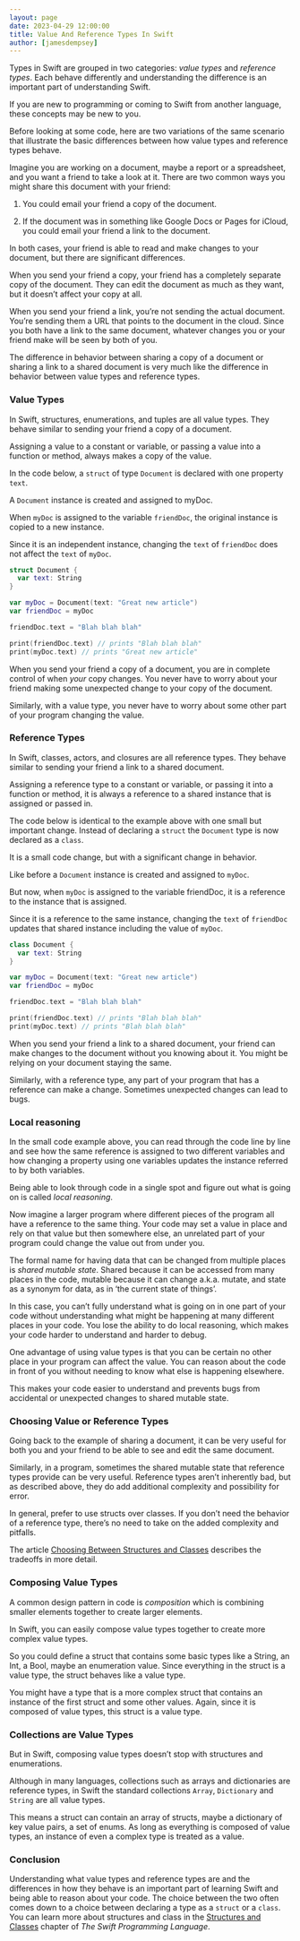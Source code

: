 ```yaml
---
layout: page
date: 2023-04-29 12:00:00
title: Value And Reference Types In Swift
author: [jamesdempsey]
---
```


Types in Swift are grouped in two categories: _value types_ and _reference types_. Each behave differently and understanding the difference is an important part of understanding Swift.

If you are new to programming or coming to Swift from another language, these concepts may be new to you.

Before looking at some code, here are two variations of the same scenario that illustrate the basic differences between how value types and reference types behave.

Imagine you are working on a document, maybe a report or a spreadsheet, and you want a friend to take a look at it. There are two common ways you might share this document with your friend:

1. You could email your friend a copy of the document.

2. If the document was in something like Google Docs or Pages for iCloud, you could email your friend a link to the document.

In both cases, your friend is able to read and make changes to your document, but there are significant differences.

When you send your friend a copy, your friend has a completely separate copy of the document. They can edit the document as much as they want, but it doesn’t affect your copy at all.

When you send your friend a link, you’re not sending the actual document. You’re sending them a URL that points to the document in the cloud. Since you both have a link to the same document, whatever changes you or your friend make will be seen by both of you.

The difference in behavior between sharing a copy of a document or sharing a link to a shared document is very much like the difference in behavior between value types and reference types.

### Value Types
In Swift, structures, enumerations, and tuples are all value types. They behave similar to sending your friend a copy of a document.

Assigning a value to a constant or variable, or passing a value into a function or method, always makes a copy of the value.

In the code below, a `struct` of type `Document` is declared with one property `text`.

A `Document` instance is created and assigned to myDoc.

When `myDoc` is assigned to the variable `friendDoc`, the original instance is copied to a new instance.

Since it is an independent instance, changing the `text` of `friendDoc` does not affect the `text` of `myDoc`.

```swift
struct Document {
  var text: String
}

var myDoc = Document(text: "Great new article")
var friendDoc = myDoc

friendDoc.text = "Blah blah blah"

print(friendDoc.text) // prints "Blah blah blah"
print(myDoc.text) // prints "Great new article"
```

When you send your friend a copy of a document, you are in complete control of when *your* copy changes. You never have to worry about your friend making some unexpected change to your copy of the document.

Similarly, with a value type, you never have to worry about some other part of your program changing the value.

### Reference Types
In Swift, classes, actors, and closures are all reference types. They behave similar to sending your friend a link to a shared document.

Assigning a reference type to a constant or variable, or passing it into a function or method, it is always a reference to a shared instance that is assigned or passed in.

The code below is identical to the example above with one small but important change. Instead of declaring a `struct` the `Document` type is now declared as a `class`.

It is a small code change, but with a significant change in behavior.

Like before a `Document` instance is created and assigned to `myDoc`.

But now, when `myDoc` is assigned to the variable friendDoc, it is a reference to the instance that is assigned.

Since it is a reference to the same instance, changing the `text` of `friendDoc` updates that shared instance including the value of `myDoc`.

```swift
class Document {
  var text: String
}

var myDoc = Document(text: "Great new article")
var friendDoc = myDoc

friendDoc.text = "Blah blah blah"

print(friendDoc.text) // prints "Blah blah blah"
print(myDoc.text) // prints "Blah blah blah"
```

When you send your friend a link to a shared document, your friend can make changes to the document without you knowing about it. You might be relying on your document staying the same.

Similarly, with a reference type, any part of your program that has a reference can make a change. Sometimes unexpected changes can lead to bugs.

### Local reasoning
In the small code example above, you can read through the code line by line and see how the same reference is assigned to two different variables and how changing a property using one variables updates the instance referred to by both variables.

Being able to look through code in a single spot and figure out what is going on is called _local reasoning_.

Now imagine a larger program where different pieces of the program all have a reference to the same thing. Your code may set a value in place and rely on that value but then somewhere else, an unrelated part of your program could change the value out from under you.

The formal name for having data that can be changed from multiple places is _shared mutable state_. Shared because it can be accessed from many places in the code, mutable because it can change a.k.a. mutate, and state as a synonym for data, as in ‘the current state of things’.

In this case, you can’t fully understand what is going on in one part of your code without understanding what might be happening at many different places in your code. You lose the ability to do local reasoning, which makes your code harder to understand and harder to debug.

One advantage of using value types is that you can be certain no other place in your program can affect the value. You can reason about the code in front of you without needing to know what else is happening elsewhere.

This makes your code easier to understand and prevents bugs from accidental or unexpected changes to shared mutable state.

### Choosing Value or Reference Types
Going back to the example of sharing a document, it can be very useful for both you and your friend to be able to see and edit the same document.

Similarly, in a program, sometimes the shared mutable state that reference types provide can be very useful. Reference types aren’t inherently bad, but as described above, they do add additional complexity and possibility for error.

In general, prefer to use structs over classes. If you don’t need the behavior of a reference type, there’s no need to take on the added complexity and pitfalls.

The article [Choosing Between Structures and Classes](https://developer.apple.com/documentation/swift/choosing-between-structures-and-classes) describes the tradeoffs in more detail.


### Composing Value Types
A common design pattern in code is _composition_ which is combining smaller elements together to create larger elements.

In Swift, you can easily compose value types together to create more complex value types.

So you could define a struct that contains some basic types like a String, an Int, a Bool, maybe an enumeration value. Since everything in the struct is a value type, the struct behaves like a value type.

You might have a type that is a more complex struct that contains an instance of the first struct and some other values. Again, since it is composed of value types, this struct is a value type.

### Collections are Value Types
But in Swift, composing value types doesn’t stop with structures and enumerations.

Although in many languages, collections such as arrays and dictionaries are reference types, in Swift the standard collections `Array`, `Dictionary` and `String` are all value types.

This means a struct can contain an array of structs, maybe a dictionary of key value pairs, a set of enums. As long as everything is composed of value types, an instance of even a complex type is treated as a value.

### Conclusion
Understanding what value types and reference types are and the differences in how they behave is an important part of learning Swift and being able to reason about your code. The choice between the two often comes down to a choice between declaring a type as a `struct` or a `class`. You can learn more about structures and class in the [Structures and Classes](https://docs.swift.org/swift-book/documentation/the-swift-programming-language/classesandstructures) chapter of *The Swift Programming Language*.
